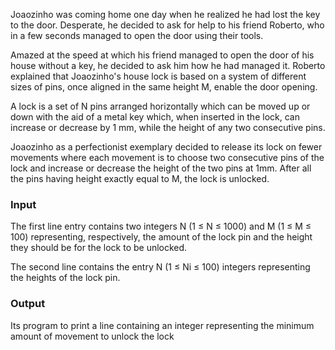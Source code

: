 Joaozinho was coming home one day when he realized he had lost the key to the door. Desperate, he decided to ask for help to his friend Roberto, who in a few seconds managed to open the door using their tools.

Amazed at the speed at which his friend managed to open the door of his house without a key, he decided to ask him how he had managed it. Roberto explained that Joaozinho's house lock is based on a system of different sizes of pins, once aligned in the same height M, enable the door opening.

A lock is a set of N pins arranged horizontally which can be moved up or down with the aid of a metal key which, when inserted in the lock, can increase or decrease by 1 mm, while the height of any two consecutive pins.

Joaozinho as a perfectionist exemplary decided to release its lock on fewer movements where each movement is to choose two consecutive pins of the lock and increase or decrease the height of the two pins at 1mm. After all the pins having height exactly equal to M, the lock is unlocked.

### Input

The first line entry contains two integers N (1 ≤ N ≤ 1000) and M (1 ≤ M ≤ 100) representing, respectively, the amount of the lock pin and the height they should be for the lock to be unlocked.

The second line contains the entry N (1 ≤ Ni ≤ 100) integers representing the heights of the lock pin.

### Output

Its program to print a line containing an integer representing the minimum amount of movement to unlock the lock
